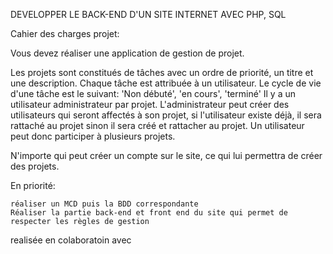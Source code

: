 DEVELOPPER LE BACK-END D'UN SITE INTERNET AVEC PHP, SQL

Cahier des charges projet:

Vous devez réaliser une application de gestion de projet.

Les projets sont constitués de tâches avec un ordre de priorité, un titre et une description. Chaque tâche est attribuée à un utilisateur. Le cycle de vie d'une tâche est le suivant: 'Non débuté', 'en cours', 'terminé' Il y a un utilisateur administrateur par projet. L'administrateur peut créer des utilisateurs qui seront affectés à son projet, si l'utilisateur existe déjà, il sera rattaché au projet sinon il sera créé et rattacher au projet. Un utilisateur peut donc participer à plusieurs projets.

N'importe qui peut créer un compte sur le site, ce qui lui permettra de créer des projets.

En priorité:

    réaliser un MCD puis la BDD correspondante
    Réaliser la partie back-end et front end du site qui permet de respecter les règles de gestion

realisée en colaboratoin avec 
